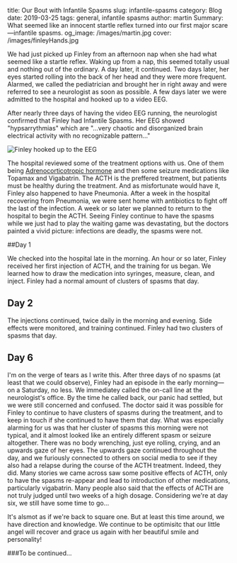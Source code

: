 title: Our Bout with Infantile Spasms
slug: infantile-spasms
category: Blog
date: 2019-03-25
tags: general, infantile spasms
author: martin
Summary: What seemed like an innocent startle reflex turned into our first major scare &mdash;infantile spasms.
og_image: /images/martin.jpg
cover: /images/finleyHands.jpg

<div class="article-icon">
<i class="fas fa-angle-right" style="align-content: center"></i><i class="fas fa-angle-right" style="align-content: center"></i><i class="fas fa-angle-right" style="align-content: center"></i>
</div>


We had just picked up Finley from an afternoon nap when she had what seemed like a startle reflex.  Waking up from a nap, this seemed totally usual and nothing out of the ordinary.  A day later, it continued.  Two days later, her eyes started rolling into the back of her head and they were more frequent.  Alarmed, we called the pediatrician and brought her in right away and were referred to see a neurologist as soon as possible.  A few days later we were admitted to the hospital and hooked up to a video EEG.

After nearly three days of having the video EEG running, the neurologist confirmed that Finley had Infantile Spasms.  Her EEG showed "hypsarrythmias" which are "...very chaotic and disorganized brain electrical activity with no recognizable pattern..." 

<img src="/images/finleyEEG.jpg" class="article-image" alt="Finley hooked up to the EEG">

The hospital reviewed some of the treatment options with us.  One of them being [Adrenocorticotropic hormone](https://en.wikipedia.org/wiki/Adrenocorticotropic_hormone "Wikipedia - Adrenocorticotropic hormone") and then some seizure medications like Topamax and Vigabatrin.  The ACTH is the preffered treatment, but patients must be healthy during the treatment.  And as misfortunate would have it, Finley also happened to have Pneumonia.  After a week in the hospital recovering from Pneumonia, we were sent home with antibiotics to fight off the last of the infection.  A week or so later we planned to return to the hospital to begin the ACTH.  Seeing Finley continue to have the spasms while we just had to play the waiting game was devastating, but the doctors painted a vivid picture: infections are deadly, the spasms were not.

<div class="article-icon">
<i class="fas fa-angle-right" style="align-content: center"></i><i class="fas fa-angle-right" style="align-content: center"></i><i class="fas fa-angle-right" style="align-content: center"></i>
</div>

##Day 1

We checked into the hospital late in the morning.  An hour or so later, Finley received her first injection of ACTH, and the training for us began.  We learned how to draw the medication into syringes, measure, clean, and inject.  Finley had a normal amount of clusters of spasms that day.

## Day 2

The injections continued, twice daily in the morning and evening.  Side effects were monitored, and training continued.  Finley had two clusters of spasms that day.

## Day 6

I'm on the verge of tears as I write this.  After three days of no spasms (at least that we could observe), Finley had an episode in the early morning&mdash;on a Saturday, no less.  We immediatey called the on-call line at the neurologist's office.  By the time he called back, our panic had settled, but we were still concerned and confused.  The doctor said it was possible for Finley to continue to have clusters of spasms during the treatment, and to keep in touch if she continued to have them that day.  What was especially alarming for us was that her cluster of spasms this morning were not typical, and it almost looked like an entirely different spasm or seizure altogether.  There was no body wrenching, just eye rolling, crying, and an upwards gaze of her eyes.  The upwards gaze continued throughout the day, and we furiously connected to others on social media to see if they also had a relapse during the course of the ACTH treatment. Indeed, they did.  Many stories we came across saw some positive effects of ACTH, only to have the spasms re-appear and lead to introduction of other medications, particularly vigabatrin.  Many people also said that the effects of ACTH are not truly judged until two weeks of a high dosage. Considering we're at day six, we still have some time to go...

It's alsmot as if we're back to square one.  But at least this time around, we have direction and knowledge.  We continue to be optimisitc that our little angel will recover and grace us again with her beautiful smile and personality!

###To be continued...
